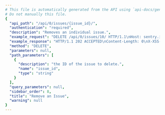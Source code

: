 ```yaml
---
# This file is automatically generated from the API using `api-docs/generate.py`
# Do not manually this file.
{
  "api_path": "/api/0/issues/{issue_id}/", 
  "authentication": "required", 
  "description": "Removes an individual issue.", 
  "example_request": "DELETE /api/0/issues/10/ HTTP/1.1\nHost: sentry.io\nAuthorization: Bearer {base64-encoded-key-here}", 
  "example_response": "HTTP/1.1 202 ACCEPTED\nContent-Length: 0\nX-XSS-Protection: 1; mode=block\nContent-Language: en\nX-Content-Type-Options: nosniff\nVary: Accept-Language, Cookie\nAllow: GET, PUT, DELETE, HEAD, OPTIONS\nX-Frame-Options: deny", 
  "method": "DELETE", 
  "parameters": null, 
  "path_parameters": [
    {
      "description": "the ID of the issue to delete.", 
      "name": "issue_id", 
      "type": "string"
    }
  ], 
  "query_parameters": null, 
  "sidebar_order": 8, 
  "title": "Remove an Issue", 
  "warning": null
}
---
```

